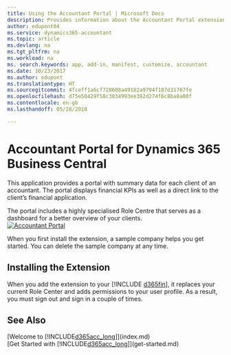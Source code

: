 ```yaml
---
title: Using the Accountant Portal | Microsoft Docs
description: Provides information about the Accountant Portal extension.
author: edupont04
ms.service: dynamics365-accountant
ms.topic: article
ms.devlang: na
ms.tgt_pltfrm: na
ms.workload: na
ms. search.keywords: app, add-in, manifest, customize, accountant
ms.date: 10/23/2017
ms.author: edupont
ms.translationtype: HT
ms.sourcegitcommit: 4fceff1a6cf728608a49182a9704f187d31767fe
ms.openlocfilehash: d75e50429f58c3834993ee392d274f6c8ba8a00f
ms.contentlocale: en-gb
ms.lasthandoff: 05/28/2018

---
```

# <a name="accountant-portal-for-dynamics-365-business-central"></a>Accountant Portal for Dynamics 365 Business Central
This application provides a portal with summary data for each client of an accountant. The portal displays financial KPIs as well as a direct link to the client’s financial application.  

The portal includes a highly specialised Role Centre that serves as a dashboard for a better overview of your clients.  
[![Accountant Portal](./media/accountant-get-started/accountant-dashboard.png)](https://go.microsoft.com/fwlink/?linkid=851257)

When you first install the extension, a sample company helps you get started. You can delete the sample company at any time.  

## <a name="installing-the-extension"></a>Installing the Extension
When you add the extension to your [!INCLUDE [d365fin](includes/d365fin_md.md)], it replaces your current Role Center and adds permissions to your user profile. As a result, you must sign out and sign in a couple of times.  

## <a name="see-also"></a>See Also
[Welcome to [!INCLUDE[d365acc_long](includes/d365acc_long_md.md)]](index.md)  
[Get Started with [!INCLUDE[d365acc_long](includes/d365acc_long_md.md)]](get-started.md)  

